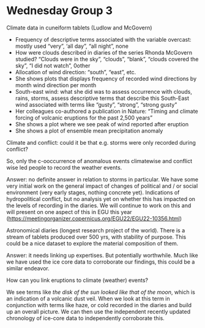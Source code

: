 # Wednesday Group 3

Climate data in cuneiform tablets (Ludlow and McGovern)



* Frequency of descriptive terms associated with the variable overcast: mostly used “very”, ‘all day”, “all night”, none
* How were clouds described in diaries of the series Rhonda McGovern studied? “Clouds were in the sky”, “clouds”, “blank”, “clouds covered the sky”, “I did not watch”, 0other
* Allocation of wind direction: “south”, “east”, etc.
* She shows plots that displays frequency of recorded wind directions by month  wind direction per month
* South-east wind: what she did was to assess occurrence with clouds, rains, storms, assess descriptive terms that describe this South-East wind  associated with terms like “gusty”, “strong”, “strong gusty”
* Her colleagues co-authored a publication in Nature: “Timing and climate forcing of volcanic eruptions for the past 2,500 years”
* She shows a plot where we see peak of wind reported after eruption
* She shows a plot of ensemble mean precipitation anomaly

Climate and conflict: could it be that e.g. storms were only recorded during conflict?

So, only the c-ooccurrence of anomalous events climatewise and conflict wise led people to record the weather events.

Answer: no definite answer in relation to storms in particular. We have some very initial work on the general impact of changes of political and / or social environment (very early stages, nothing concrete yet). Indications of hydropolitical conflict, but no analysis yet on whether this has impacted on the levels of recording in the diaries. We will continue to work on this and will present on one aspect of this in EGU this year (<span style="text-decoration:underline;">https://meetingorganizer.copernicus.org/EGU22/EGU22-10356.html</span>)

Astronomical diaries (longest research project of the world). There is a stream of tablets produced over 500 yrs, with stability of purpose. This could be a nice dataset to explore the material composition of them.

Answer: it needs linking up expertises. But potentially worthwhile. Much like we have used the ice core data to corroborate our findings, this could be a similar endeavor. 

How can you link eruptions to climate (weather) events?

We see terms like _the disk of the sun looked like that of the moon_, which is an indication of a volcanic dust veil. When we look at this term in conjunction with terms like haze, or cold recorded in the diaries and build up an overall picture. We can then use the independent recently updated chronology of ice-core data to independently corroborate this. 

